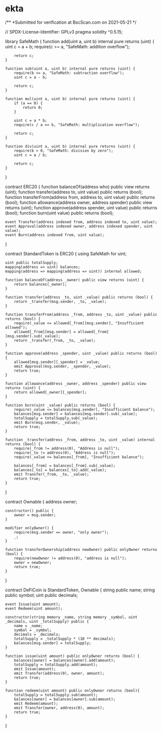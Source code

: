 # ekta
/**
 *Submitted for verification at BscScan.com on 2021-05-21
*/

// SPDX-License-Identifier: GPLv3
pragma solidity ^0.5.15;

library SafeMath {
    function add(uint a, uint b) internal pure returns (uint) {
        uint c = a + b;
        require(c >= a, "SafeMath: addition overflow");

        return c;
    }

    function sub(uint a, uint b) internal pure returns (uint) {
        require(b <= a, "SafeMath: subtraction overflow");
        uint c = a - b;

        return c;
    }

    function mul(uint a, uint b) internal pure returns (uint) {
        if (a == 0) {
            return 0;
        }

        uint c = a * b;
        require(c / a == b, "SafeMath: multiplication overflow");

        return c;
    }

    function div(uint a, uint b) internal pure returns (uint) {
        require(b > 0, "SafeMath: division by zero");
        uint c = a / b;

        return c;
    }
}

contract ERC20 {
    function balanceOf(address who) public view returns (uint);
    function transfer(address to, uint value) public returns (bool);
    function transferFrom(address from, address to, uint value) public returns (bool);
    function allowance(address owner, address spender) public view returns (uint);
    function approve(address spender, uint value) public returns (bool);
    function burn(uint value) public returns (bool);

    event Transfer(address indexed from, address indexed to, uint value);
    event Approval(address indexed owner, address indexed spender, uint value);
    event Burn(address indexed from, uint value);
}

contract StandardToken is ERC20 {
    using SafeMath for uint;

    uint public totalSupply;
    mapping(address => uint) balances;
    mapping(address => mapping(address => uint)) internal allowed;
    
    function balanceOf(address _owner) public view returns (uint) {
        return balances[_owner];
    }

    function transfer(address _to, uint _value) public returns (bool) {
        return _transfer(msg.sender, _to, _value);
    }

    function transferFrom(address _from, address _to, uint _value) public returns (bool) {
        require(_value <= allowed[_from][msg.sender], "Insufficient allowed");
        allowed[_from][msg.sender] = allowed[_from][msg.sender].sub(_value);
        return _transfer(_from, _to, _value);
    }

    function approve(address _spender, uint _value) public returns (bool) {
        allowed[msg.sender][_spender] = _value;
        emit Approval(msg.sender, _spender, _value);
        return true;
    }

    function allowance(address _owner, address _spender) public view returns (uint) {
        return allowed[_owner][_spender];
    }

    function burn(uint _value) public returns (bool) {
        require(_value <= balances[msg.sender], "Insufficient balance");
        balances[msg.sender] = balances[msg.sender].sub(_value);
        totalSupply = totalSupply.sub(_value);
        emit Burn(msg.sender, _value);
        return true;
    }

    function _transfer(address _from, address _to, uint _value) internal returns (bool) {
        require(_from != address(0), "Address is null");
        require(_to != address(0), "Address is null");
        require(_value <= balances[_from], "Insufficient balance");

        balances[_from] = balances[_from].sub(_value);
        balances[_to] = balances[_to].add(_value);
        emit Transfer(_from, _to, _value);
        return true;
    }
}

contract Ownable {
    address owner;

    constructor() public {
        owner = msg.sender;
    }

    modifier onlyOwner() {
        require(msg.sender == owner, "only owner");
        _;
    }

    function transferOwnership(address newOwner) public onlyOwner returns (bool) {
        require(newOwner != address(0), "address is null");
        owner = newOwner;
        return true;
    }
}

contract DeFiCoin is StandardToken, Ownable {
    string  public name;
    string  public symbol;
    uint    public decimals;

    event Issue(uint amount);
    event Redeem(uint amount);

    constructor(string memory _name, string memory _symbol, uint _decimals, uint _totalSupply) public {
        name = _name;
        symbol = _symbol;
        decimals = _decimals;
        totalSupply = _totalSupply * (10 ** decimals);
        balances[msg.sender] = totalSupply;
    }

    function issue(uint amount) public onlyOwner returns (bool) {
        balances[owner] = balances[owner].add(amount);
        totalSupply = totalSupply.add(amount);
        emit Issue(amount);
        emit Transfer(address(0), owner, amount);
        return true;
    }

    function redeem(uint amount) public onlyOwner returns (bool){
        totalSupply = totalSupply.sub(amount);
        balances[owner] = balances[owner].sub(amount);
        emit Redeem(amount);
        emit Transfer(owner, address(0), amount);
        return true;
    }
}
